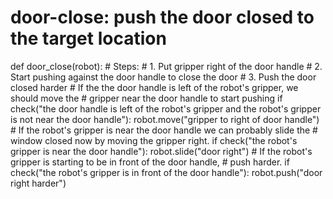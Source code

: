 

# door-close: push the door closed to the target location
def door_close(robot):
    # Steps:
    #  1. Put gripper right of the door handle
    #  2. Start pushing against the door handle to close the door
    #  3. Push the door closed harder
    # If the the door handle is left of the robot's gripper, we should move the
    # gripper near the door handle to start pushing
    if check("the door handle is left of the robot's gripper and the robot's gripper is not near the door handle"):
        robot.move("gripper to right of door handle")
    # If the robot's gripper is near the door handle we can probably slide the
    # window closed now by moving the gripper right.
    if check("the robot's gripper is near the door handle"):
        robot.slide("door right")
    # If the robot's gripper is starting to be in front of the door handle,
    # push harder.
    if check("the robot's gripper is in front of the door handle"):
        robot.push("door right harder")
